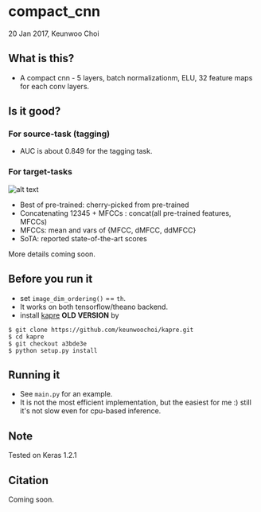# compact_cnn

20 Jan 2017, Keunwoo Choi

## What is this?
* A compact cnn - 5 layers, batch normalizationm, ELU, 32 feature maps for each conv layers.

## Is it good?
### For source-task (tagging)
* AUC is about 0.849 for the tagging task.

### For target-tasks
![alt text](https://github.com/keunwoochoi/music-auto_tagging-keras/blob/master/compact_cnn/benchmark/results_all.png "results")

* Best of pre-trained: cherry-picked from pre-trained
* Concatenating 12345 + MFCCs : concat(all pre-trained features, MFCCs)
* MFCCs: mean and vars of {MFCC, dMFCC, ddMFCC}
* SoTA: reported state-of-the-art scores

More details coming soon.

## Before you run it
* set `image_dim_ordering()` == `th`.
* It works on both tensorflow/theano backend. 
* install [kapre](https://github.com/keunwoochoi/kapre) **OLD VERSION** by 
```
$ git clone https://github.com/keunwoochoi/kapre.git
$ cd kapre
$ git checkout a3bde3e
$ python setup.py install
```


## Running it
* See `main.py` for an example.
* It is not the most efficient implementation, but the easiest for me :) still it's not slow even for cpu-based inference.


## Note
Tested on Keras 1.2.1

## Citation

Coming soon.